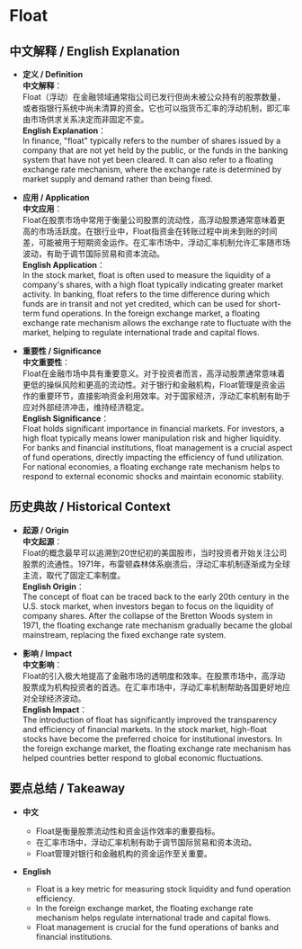 # Float

## 中文解释 / English Explanation

* **定义 / Definition**  
  **中文解释**：  
  Float（浮动）在金融领域通常指公司已发行但尚未被公众持有的股票数量，或者指银行系统中尚未清算的资金。它也可以指货币汇率的浮动机制，即汇率由市场供求关系决定而非固定不变。  
  **English Explanation**：  
  In finance, "float" typically refers to the number of shares issued by a company that are not yet held by the public, or the funds in the banking system that have not yet been cleared. It can also refer to a floating exchange rate mechanism, where the exchange rate is determined by market supply and demand rather than being fixed.

* **应用 / Application**  
  **中文应用**：  
  Float在股票市场中常用于衡量公司股票的流动性，高浮动股票通常意味着更高的市场活跃度。在银行业中，Float指资金在转账过程中尚未到账的时间差，可能被用于短期资金运作。在汇率市场中，浮动汇率机制允许汇率随市场波动，有助于调节国际贸易和资本流动。  
  **English Application**：  
  In the stock market, float is often used to measure the liquidity of a company's shares, with a high float typically indicating greater market activity. In banking, float refers to the time difference during which funds are in transit and not yet credited, which can be used for short-term fund operations. In the foreign exchange market, a floating exchange rate mechanism allows the exchange rate to fluctuate with the market, helping to regulate international trade and capital flows.

* **重要性 / Significance**  
  **中文重要性**：  
  Float在金融市场中具有重要意义。对于投资者而言，高浮动股票通常意味着更低的操纵风险和更高的流动性。对于银行和金融机构，Float管理是资金运作的重要环节，直接影响资金利用效率。对于国家经济，浮动汇率机制有助于应对外部经济冲击，维持经济稳定。  
  **English Significance**：  
  Float holds significant importance in financial markets. For investors, a high float typically means lower manipulation risk and higher liquidity. For banks and financial institutions, float management is a crucial aspect of fund operations, directly impacting the efficiency of fund utilization. For national economies, a floating exchange rate mechanism helps to respond to external economic shocks and maintain economic stability.

## 历史典故 / Historical Context

* **起源 / Origin**  
  **中文起源**：  
  Float的概念最早可以追溯到20世纪初的美国股市，当时投资者开始关注公司股票的流通性。1971年，布雷顿森林体系崩溃后，浮动汇率机制逐渐成为全球主流，取代了固定汇率制度。  
  **English Origin**：  
  The concept of float can be traced back to the early 20th century in the U.S. stock market, when investors began to focus on the liquidity of company shares. After the collapse of the Bretton Woods system in 1971, the floating exchange rate mechanism gradually became the global mainstream, replacing the fixed exchange rate system.

* **影响 / Impact**  
  **中文影响**：  
  Float的引入极大地提高了金融市场的透明度和效率。在股票市场中，高浮动股票成为机构投资者的首选。在汇率市场中，浮动汇率机制帮助各国更好地应对全球经济波动。  
  **English Impact**：  
  The introduction of float has significantly improved the transparency and efficiency of financial markets. In the stock market, high-float stocks have become the preferred choice for institutional investors. In the foreign exchange market, the floating exchange rate mechanism has helped countries better respond to global economic fluctuations.

## 要点总结 / Takeaway

* **中文**  
  - Float是衡量股票流动性和资金运作效率的重要指标。  
  - 在汇率市场中，浮动汇率机制有助于调节国际贸易和资本流动。  
  - Float管理对银行和金融机构的资金运作至关重要。

* **English**  
  - Float is a key metric for measuring stock liquidity and fund operation efficiency.  
  - In the foreign exchange market, the floating exchange rate mechanism helps regulate international trade and capital flows.  
  - Float management is crucial for the fund operations of banks and financial institutions.